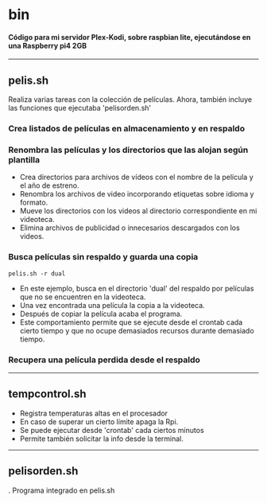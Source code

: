 # bin
#### Código para mi servidor Plex-Kodi, sobre raspbian lite, ejecutándose en una Raspberry pi4 2GB
***
## pelis.sh
Realiza varias tareas con la colección de películas.
Ahora, también incluye las funciones que ejecutaba 'pelisorden.sh'
### Crea listados de películas en almacenamiento y en respaldo
### Renombra las películas y los directorios que las alojan según plantilla
* Crea directorios para archivos de vídeos con el nombre de la película y el año de estreno.  
* Renombra los archivos de video incorporando etiquetas sobre idioma y formato.  
* Mueve los directorios con los videos al directorio correspondiente en mi videoteca.  
* Elimina archivos de publicidad o innecesarios descargados con los videos.  

### Busca películas sin respaldo y guarda una copia
```pelis.sh -r dual```
* En este ejemplo, busca en el directorio 'dual' del respaldo por películas que no se encuentren en la videoteca.  
* Una vez encontrada una película la copia a la videoteca.  
* Después de copiar la película acaba el programa.  
* Este comportamiento permite que se ejecute desde el crontab cada cierto tiempo y que no ocupe demasiados recursos durante demasiado tiempo.  

### Recupera una película perdida desde el respaldo
***
## tempcontrol.sh
* Registra temperaturas altas en el procesador
* En caso de superar un cierto límite apaga la Rpi.
* Se puede ejecutar desde 'crontab' cada ciertos minutos
* Permite también solicitar la info desde la terminal.

****
## pelisorden.sh
. Programa integrado en pelis.sh
